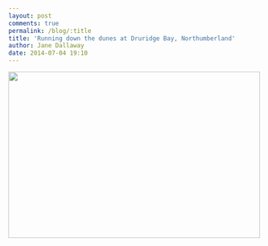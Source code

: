 ```yaml
---
layout: post
comments: true
permalink: /blog/:title
title: 'Running down the dunes at Druridge Bay, Northumberland'
author: Jane Dallaway
date: 2014-07-04 19:10
---
```


<div><a href="http://static.skitters.dallaway.com/tp_DSC_1883.JPG"><img src="http://static.skitters.dallaway.com/tp_thumb_DSC_1883.JPG" width="500" height="331"/></a></div>


  
      
